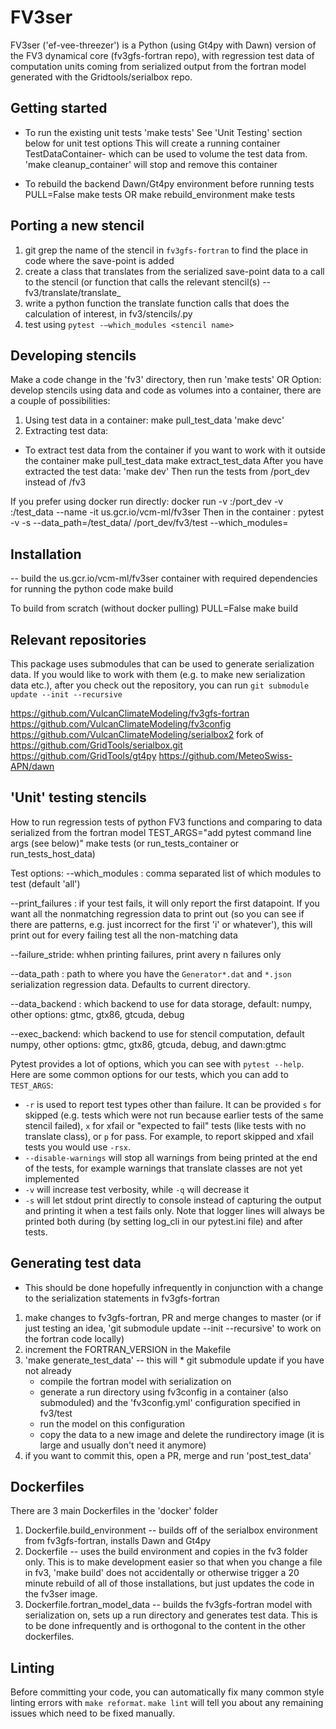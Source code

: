 FV3ser
======
FV3ser ('ef-vee-threezer') is a Python (using Gt4py with Dawn) version of the FV3 dynamical core (fv3gfs-fortran repo), with regression test data of computation units coming from serialized output from the fortran model generated with the Gridtools/serialbox repo.


Getting started
---------------
* To run the existing unit tests 
'make tests'
See 'Unit Testing' section below for unit test options
This will create a running container TestDataContainer-<version> which can be used to volume the test data from.
'make cleanup_container' will stop and remove this container

* To rebuild the backend Dawn/Gt4py environment before running tests
PULL=False make tests
OR
make rebuild_environment
make tests


Porting a new stencil
---------------------

1. git grep the name of the stencil in ``fv3gfs-fortran`` to find the place in code
   where the save-point is added
2. create a class that translates from the serialized save-point data to a call
   to the stencil (or function that calls the relevant stencil(s) -- fv3/translate/translate_<lowercase name> 
3. write a python function the translate function calls that does the calculation of interest,
   in fv3/stencils/<lower case stencil name>.py 
4. test using ``pytest -–which_modules <stencil name>``


Developing stencils
-------------------
Make a code change in the 'fv3' directory, then run 'make tests'
OR
Option: develop stencils using data and code as volumes into a container, there are a couple of possibilities: 
1. Using test data in a container:
make pull_test_data
'make devc'
2. Extracting test data: 

* To extract test data from the container if you want to work with it outside the container
make pull_test_data
make extract_test_data
After you have extracted the test data:
'make dev'
Then run the tests from /port_dev instead of /fv3

If you prefer using docker run directly:
docker run -v <Local fv3gfs checkout>:/port_dev -v <TEST DATA PATH>:/test_data   --name <your favorite name> -it us.gcr.io/vcm-ml/fv3ser
Then in the container :
pytest -v -s --data_path=/test_data/ /port_dev/fv3/test --which_modules=<Your stencil>


Installation
------------

-- build the us.gcr.io/vcm-ml/fv3ser container with required dependencies for running the python code 
make build

To build from scratch (without docker pulling)
PULL=False make build


Relevant repositories
---------------------
This package uses submodules that can be used to generate serialization data. If you would like to work with them (e.g. to make new serialization data etc.), after you check out the repository, you can run
`git submodule update --init --recursive`

https://github.com/VulcanClimateModeling/fv3gfs-fortran
https://github.com/VulcanClimateModeling/fv3config
https://github.com/VulcanClimateModeling/serialbox2 fork of https://github.com/GridTools/serialbox.git
https://github.com/GridTools/gt4py
https://github.com/MeteoSwiss-APN/dawn



'Unit' testing stencils
-----------------------
How to run regression tests of python FV3 functions and comparing to data serialized from the fortran model
TEST_ARGS="add pytest command line args (see below)" make tests (or run_tests_container or run_tests_host_data)

Test options:
   --which_modules <modules to run tests for> : comma separated list of which modules to test (default 'all')
   
   --print_failures : if your test fails, it will only report the first datapoint. If you want all the nonmatching regression data to print out (so you can see if there are patterns, e.g. just incorrect for the first 'i' or whatever'), this will print out for every failing test all the non-matching data

   --failure_stride: whhen printing failures, print avery n failures only
   
   --data_path : path to where you have the `Generator*.dat` and `*.json` serialization regression data. Defaults to current directory.
   
   --data_backend : which backend to use for data storage, default: numpy, other options: gtmc, gtx86, gtcuda, debug
   
   --exec_backend: which backend to use for stencil computation, default numpy, other options: gtmc, gtx86, gtcuda, debug, and dawn:gtmc

Pytest provides a lot of options, which you can see with `pytest --help`. Here are some
common options for our tests, which you can add to `TEST_ARGS`:

- `-r` is used to report test types other than failure. It can be provided `s` for
  skipped (e.g. tests which were not run because earlier tests of the same stencil
  failed), `x` for xfail or "expected to fail" tests (like tests with no translate
  class), or `p` for pass. For example, to report skipped and xfail tests you would
  use `-rsx`.
- `--disable-warnings` will stop all warnings from being printed at the end of the tests,
  for example warnings that translate classes are not yet implemented
- `-v` will increase test verbosity, while `-q` will decrease it
- `-s` will let stdout print directly to console instead of capturing the output and
  printing it when a test fails only. Note that logger lines will always be printed
  both during (by setting log_cli in our pytest.ini file) and after tests.


Generating test data
--------------------
* This should be done hopefully infrequently in conjunction with a change to the serialization statements in fv3gfs-fortran
1. make changes to fv3gfs-fortran, PR and merge changes to master (or if just testing an idea, 'git submodule update --init --recursive' to work on the fortran code locally)
2. increment the FORTRAN_VERSION in the Makefile
3. 'make generate_test_data' -- this will
        * git submodule update if you have not already
	* compile the fortran model with serialization on
	* generate a run directory using fv3config in a container (also submoduled) and the 'fv3config.yml' configuration specified in fv3/test
	* run the model on this configuration
	* copy the data to a new image and delete the rundirectory image (it is large and usually don't need it anymore)
4. if you want to commit this, open a PR, merge and run 'post_test_data'


Dockerfiles
-----------

There are 3 main Dockerfiles in the 'docker' folder
 1) Dockerfile.build_environment -- builds off of the serialbox environment from fv3gfs-fortran, installs Dawn and Gt4py
 2) Dockerfile -- uses the build environment and copies in the fv3 folder only. This is to make development easier so that when you change a file in fv3, 'make build' does not accidentally or otherwise trigger a 20 minute rebuild of all of those installations, but just updates the code in the fv3ser image. 
 3) Dockerfile.fortran_model_data -- builds the fv3gfs-fortran model with serialization on, sets up a run directory and generates test data. This is to be done infrequently and is orthogonal to the content in the other dockerfiles.


Linting
-------

Before committing your code, you can automatically fix many common style linting errors
with `make reformat`. `make lint` will tell you about any remaining issues which need
to be fixed manually.
